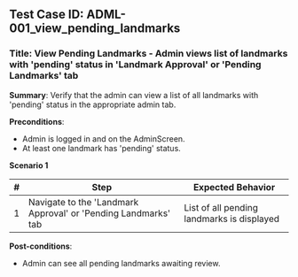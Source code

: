 ## Test Case ID: ADML-001_view_pending_landmarks
### Title: View Pending Landmarks - Admin views list of landmarks with 'pending' status in 'Landmark Approval' or 'Pending Landmarks' tab

**Summary**: Verify that the admin can view a list of all landmarks with 'pending' status in the appropriate admin tab.

**Preconditions**: 
- Admin is logged in and on the AdminScreen.
- At least one landmark has 'pending' status.

**Scenario 1**

| # | Step                                      | Expected Behavior                                       |
|---|-------------------------------------------|--------------------------------------------------------|
| 1 | Navigate to the 'Landmark Approval' or 'Pending Landmarks' tab | List of all pending landmarks is displayed             |

**Post-conditions**:
- Admin can see all pending landmarks awaiting review.

